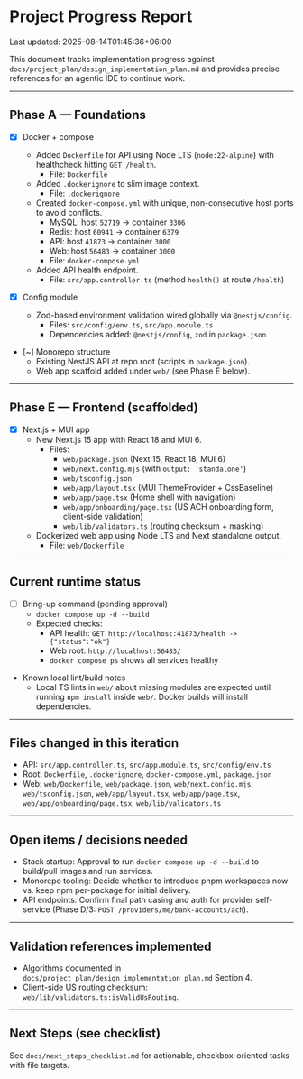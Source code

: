 # Project Progress Report

Last updated: 2025-08-14T01:45:36+06:00

This document tracks implementation progress against `docs/project_plan/design_implementation_plan.md` and provides precise references for an agentic IDE to continue work.

---

## Phase A — Foundations

- [x] Docker + compose
  - Added `Dockerfile` for API using Node LTS (`node:22-alpine`) with healthcheck hitting `GET /health`.
    - File: `Dockerfile`
  - Added `.dockerignore` to slim image context.
    - File: `.dockerignore`
  - Created `docker-compose.yml` with unique, non-consecutive host ports to avoid conflicts.
    - MySQL: host `52719` -> container `3306`
    - Redis: host `60941` -> container `6379`
    - API: host `41873` -> container `3000`
    - Web: host `56483` -> container `3000`
    - File: `docker-compose.yml`
  - Added API health endpoint.
    - File: `src/app.controller.ts` (method `health()` at route `/health`)

- [x] Config module
  - Zod-based environment validation wired globally via `@nestjs/config`.
    - Files: `src/config/env.ts`, `src/app.module.ts`
    - Dependencies added: `@nestjs/config`, `zod` in `package.json`

- [~] Monorepo structure
  - Existing NestJS API at repo root (scripts in `package.json`).
  - Web app scaffold added under `web/` (see Phase E below).

---

## Phase E — Frontend (scaffolded)

- [x] Next.js + MUI app
  - New Next.js 15 app with React 18 and MUI 6.
    - Files:
      - `web/package.json` (Next 15, React 18, MUI 6)
      - `web/next.config.mjs` (with `output: 'standalone'`)
      - `web/tsconfig.json`
      - `web/app/layout.tsx` (MUI ThemeProvider + CssBaseline)
      - `web/app/page.tsx` (Home shell with navigation)
      - `web/app/onboarding/page.tsx` (US ACH onboarding form, client-side validation)
      - `web/lib/validators.ts` (routing checksum + masking)
  - Dockerized web app using Node LTS and Next standalone output.
    - File: `web/Dockerfile`

---

## Current runtime status

- [ ] Bring-up command (pending approval)
  - `docker compose up -d --build`
  - Expected checks:
    - API health: `GET http://localhost:41873/health -> {"status":"ok"}`
    - Web root: `http://localhost:56483/`
    - `docker compose ps` shows all services healthy

- Known local lint/build notes
  - Local TS lints in `web/` about missing modules are expected until running `npm install` inside `web/`. Docker builds will install dependencies.

---

## Files changed in this iteration

- API: `src/app.controller.ts`, `src/app.module.ts`, `src/config/env.ts`
- Root: `Dockerfile`, `.dockerignore`, `docker-compose.yml`, `package.json`
- Web: `web/Dockerfile`, `web/package.json`, `web/next.config.mjs`, `web/tsconfig.json`, `web/app/layout.tsx`, `web/app/page.tsx`, `web/app/onboarding/page.tsx`, `web/lib/validators.ts`

---

## Open items / decisions needed

- Stack startup: Approval to run `docker compose up -d --build` to build/pull images and run services.
- Monorepo tooling: Decide whether to introduce pnpm workspaces now vs. keep npm per-package for initial delivery.
- API endpoints: Confirm final path casing and auth for provider self-service (Phase D/3: `POST /providers/me/bank-accounts/ach`).

---

## Validation references implemented

- Algorithms documented in `docs/project_plan/design_implementation_plan.md` Section 4.
- Client-side US routing checksum: `web/lib/validators.ts:isValidUsRouting`.

---

## Next Steps (see checklist)

See `docs/next_steps_checklist.md` for actionable, checkbox-oriented tasks with file targets.
